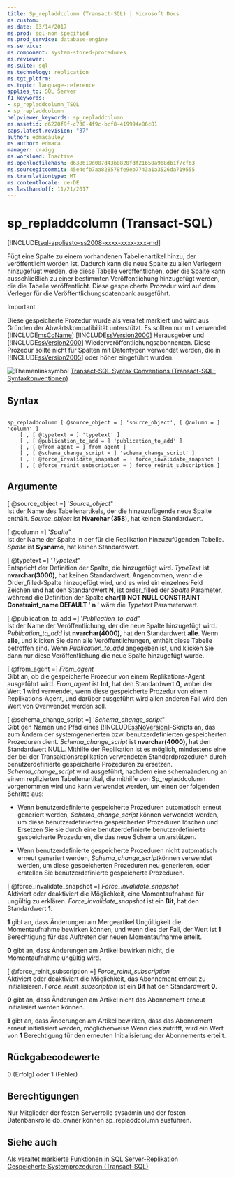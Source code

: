```yaml
---
title: Sp_repladdcolumn (Transact-SQL) | Microsoft Docs
ms.custom: 
ms.date: 03/14/2017
ms.prod: sql-non-specified
ms.prod_service: database-engine
ms.service: 
ms.component: system-stored-procedures
ms.reviewer: 
ms.suite: sql
ms.technology: replication
ms.tgt_pltfrm: 
ms.topic: language-reference
applies_to: SQL Server
f1_keywords:
- sp_repladdcolumn_TSQL
- sp_repladdcolumn
helpviewer_keywords: sp_repladdcolumn
ms.assetid: d6220f9f-c738-4f9c-bcf8-419994e86c81
caps.latest.revision: "37"
author: edmacauley
ms.author: edmaca
manager: craigg
ms.workload: Inactive
ms.openlocfilehash: d638619d087d43b0820fdf21650a9b8db1f7cf63
ms.sourcegitcommit: 45e4efb7aa828578fe9eb7743a1a3526da719555
ms.translationtype: MT
ms.contentlocale: de-DE
ms.lasthandoff: 11/21/2017
---
```

# <a name="sprepladdcolumn-transact-sql"></a>sp_repladdcolumn (Transact-SQL)
[!INCLUDE[tsql-appliesto-ss2008-xxxx-xxxx-xxx-md](../../includes/tsql-appliesto-ss2008-xxxx-xxxx-xxx-md.md)]

  Fügt eine Spalte zu einem vorhandenen Tabellenartikel hinzu, der veröffentlicht worden ist. Dadurch kann die neue Spalte zu allen Verlegern hinzugefügt werden, die diese Tabelle veröffentlichen, oder die Spalte kann ausschließlich zu einer bestimmten Veröffentlichung hinzugefügt werden, die die Tabelle veröffentlicht. Diese gespeicherte Prozedur wird auf dem Verleger für die Veröffentlichungsdatenbank ausgeführt.  
  
> [!IMPORTANT]  
>  Diese gespeicherte Prozedur wurde als veraltet markiert und wird aus Gründen der Abwärtskompatibilität unterstützt. Es sollten nur mit verwendet [!INCLUDE[msCoName](../../includes/msconame-md.md)] [!INCLUDE[ssVersion2000](../../includes/ssversion2000-md.md)] Herausgeber und [!INCLUDE[ssVersion2000](../../includes/ssversion2000-md.md)] Wiederveröffentlichungsabonnenten. Diese Prozedur sollte nicht für Spalten mit Datentypen verwendet werden, die in [!INCLUDE[ssVersion2005](../../includes/ssversion2005-md.md)] oder höher eingeführt wurden.  
  
 ![Themenlinksymbol](../../database-engine/configure-windows/media/topic-link.gif "Topic link icon") [Transact-SQL Syntax Conventions (Transact-SQL-Syntaxkonventionen)](../../t-sql/language-elements/transact-sql-syntax-conventions-transact-sql.md)  
  
## <a name="syntax"></a>Syntax  
  
```  
  
sp_repladdcolumn [ @source_object = ] 'source_object', [ @column = ] 'column' ]  
    [ , [ @typetext = ] 'typetext' ]  
    [ , [ @publication_to_add = ] 'publication_to_add' ]  
    [ , [ @from_agent = ] from_agent ]  
    [ , [ @schema_change_script = ] 'schema_change_script' ]  
    [ , [ @force_invalidate_snapshot = ] force_invalidate_snapshot ]  
    [ , [ @force_reinit_subscription = ] force_reinit_subscription ]  
```  
  
## <a name="arguments"></a>Argumente  
 [ @source_object =] '*Source_object*"  
 Ist der Name des Tabellenartikels, der die hinzuzufügende neue Spalte enthält. *Source_object* ist **Nvarchar (358**), hat keinen Standardwert.  
  
 [ @column =] '*Spalte*"  
 Ist der Name der Spalte in der für die Replikation hinzuzufügenden Tabelle. *Spalte* ist **Sysname**, hat keinen Standardwert.  
  
 [ @typetext =] '*Typetext*"  
 Entspricht der Definition der Spalte, die hinzugefügt wird. *TypeText* ist **nvarchar(3000)**, hat keinen Standardwert. Angenommen, wenn die Order_filled-Spalte hinzugefügt wird, und es wird ein einzelnes Feld Zeichen und hat den Standardwert **N**, ist order_filled der *Spalte* Parameter, während die Definition der Spalte **char(1) NOT NULL CONSTRAINT Constraint_name DEFAULT ' n '** wäre die *Typetext* Parameterwert.  
  
 [ @publication_to_add =] '*Publication_to_add*"  
 Ist der Name der Veröffentlichung, der die neue Spalte hinzugefügt wird. *Publication_to_add* ist **nvarchar(4000)**, hat den Standardwert **alle**. Wenn **alle**, und klicken Sie dann alle Veröffentlichungen, enthält diese Tabelle betroffen sind. Wenn *Publication_to_add* angegeben ist, und klicken Sie dann nur diese Veröffentlichung die neue Spalte hinzugefügt wurde.  
  
 [ @from_agent =] *From_agent*  
 Gibt an, ob die gespeicherte Prozedur von einem Replikations-Agent ausgeführt wird. *From_agent* ist **Int**, hat den Standardwert **0**, wobei der Wert **1** wird verwendet, wenn diese gespeicherte Prozedur von einem Replikations-Agent, und darüber ausgeführt wird allen anderen Fall wird den Wert von **0**verwendet werden soll.  
  
 [ @schema_change_script =] '*Schema_change_script*"  
 Gibt den Namen und Pfad eines [!INCLUDE[ssNoVersion](../../includes/ssnoversion-md.md)]-Skripts an, das zum Ändern der systemgenerierten bzw. benutzerdefinierten gespeicherten Prozeduren dient. *Schema_change_script* ist **nvarchar(4000)**, hat den Standardwert NULL. Mithilfe der Replikation ist es möglich, mindestens eine der bei der Transaktionsreplikation verwendeten Standardprozeduren durch benutzerdefinierte gespeicherte Prozeduren zu ersetzen. *Schema_change_script* wird ausgeführt, nachdem eine schemaänderung an einem replizierten Tabellenartikel, die mithilfe von Sp_repladdcolumn vorgenommen wird und kann verwendet werden, um einen der folgenden Schritte aus:  
  
-   Wenn benutzerdefinierte gespeicherte Prozeduren automatisch erneut generiert werden, *Schema_change_script* können verwendet werden, um diese benutzerdefinierten gespeicherten Prozeduren löschen und Ersetzen Sie sie durch eine benutzerdefinierte benutzerdefinierte gespeicherte Prozeduren, die das neue Schema unterstützen.  
  
-   Wenn benutzerdefinierte gespeicherte Prozeduren nicht automatisch erneut generiert werden, *Schema_change_script*können verwendet werden, um diese gespeicherten Prozeduren neu generieren, oder erstellen Sie benutzerdefinierte gespeicherte Prozeduren.  
  
 [ @force_invalidate_snapshot =] *Force_invalidate_snapshot*  
 Aktiviert oder deaktiviert die Möglichkeit, eine Momentaufnahme für ungültig zu erklären. *Force_invalidate_snapshot* ist ein **Bit**, hat den Standardwert **1**.  
  
 **1** gibt an, dass Änderungen am Mergeartikel Ungültigkeit die Momentaufnahme bewirken können, und wenn dies der Fall, der Wert ist **1** Berechtigung für das Auftreten der neuen Momentaufnahme erteilt.  
  
 **0** gibt an, dass Änderungen am Artikel bewirken nicht, die Momentaufnahme ungültig wird.  
  
 [ @force_reinit_subscription =] *Force_reinit_subscription*  
 Aktiviert oder deaktiviert die Möglichkeit, das Abonnement erneut zu initialisieren. *Force_reinit_subscription* ist ein **Bit** hat den Standardwert **0**.  
  
 **0** gibt an, dass Änderungen am Artikel nicht das Abonnement erneut initialisiert werden können.  
  
 **1** gibt an, dass Änderungen am Artikel bewirken, dass das Abonnement erneut initialisiert werden, möglicherweise Wenn dies zutrifft, wird ein Wert von **1** Berechtigung für den erneuten Initialisierung der Abonnements erteilt.  
  
## <a name="return-code-values"></a>Rückgabecodewerte  
 0 (Erfolg) oder 1 (Fehler)  
  
## <a name="permissions"></a>Berechtigungen  
 Nur Mitglieder der festen Serverrolle sysadmin und der festen Datenbankrolle db_owner können sp_repladdcolumn ausführen.  
  
## <a name="see-also"></a>Siehe auch  
 [Als veraltet markierte Funktionen in SQL Server-Replikation](../../relational-databases/replication/deprecated-features-in-sql-server-replication.md)   
 [Gespeicherte Systemprozeduren &#40;Transact-SQL&#41;](../../relational-databases/system-stored-procedures/system-stored-procedures-transact-sql.md)  
  
  
